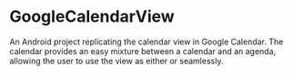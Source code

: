 # GoogleCalendarView
An Android project replicating the calendar view in Google Calendar. The calendar provides an easy mixture between a calendar and an agenda, allowing the user to use the view as either or seamlessly.
